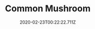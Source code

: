 ---
templateKey: blog-post
featuredpost: false
date: 2020-02-23T00:22:22.711Z
title: Common Mushroom
description: Slightly nutty, with good texture.
type: forage
sellPrice: 40
energy: 38
health: 17
featuredimage: /img/Common_Mushroom.png
tags:
  - spring
  - summer
  - Mines
  - Farm
  - Secret Woods
  - Fried Mushroom
  - Stir Fry
  - Tom Kha Soup
  - Fall Foraging Bundle
  - forageable
  - Town
  - Mountain
  - Forest
  - Secret Woods
  - Mines
  - Farm
---